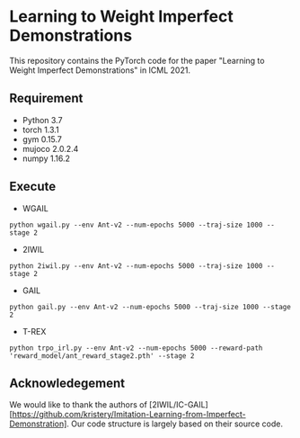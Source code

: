 # Learning to Weight Imperfect Demonstrations

This repository contains the PyTorch code for the paper "Learning to Weight Imperfect Demonstrations" in ICML 2021.

## Requirement
 * Python 3.7
 * torch 1.3.1
 * gym 0.15.7
 * mujoco 2.0.2.4
 * numpy 1.16.2
 
## Execute
 * WGAIL
 ```
 python wgail.py --env Ant-v2 --num-epochs 5000 --traj-size 1000 --stage 2
 ```
 * 2IWIL
 ```
 python 2iwil.py --env Ant-v2 --num-epochs 5000 --traj-size 1000 --stage 2
 ```
 * GAIL
 ```
 python gail.py --env Ant-v2 --num-epochs 5000 --traj-size 1000 --stage 2
 ```
 * T-REX
 ```
 python trpo_irl.py --env Ant-v2 --num-epochs 5000 --reward-path 'reward_model/ant_reward_stage2.pth' --stage 2
 ```

## Acknowledegement
We would like to thank the authors of [2IWIL/IC-GAIL][https://github.com/kristery/Imitation-Learning-from-Imperfect-Demonstration]. Our code structure is largely based on their source code.
